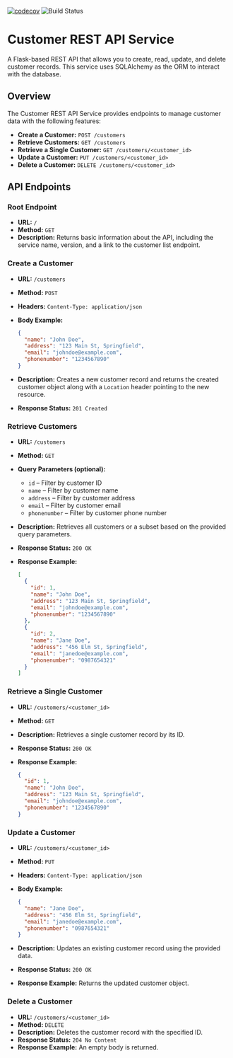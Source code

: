 
[![codecov](https://codecov.io/gh/CSCI-GA-2820-SP25-003/customers/graph/badge.svg?token=92SBP8I9EC)](https://codecov.io/gh/CSCI-GA-2820-SP25-003/customers)
![Build Status](https://github.com/CSCI-GA-2820-SP25-003/customers/actions/workflows/workflow.yml/badge.svg)


# Customer REST API Service

A Flask-based REST API that allows you to create, read, update, and delete customer records. This service uses SQLAlchemy as the ORM to interact with the database.

## Overview

The Customer REST API Service provides endpoints to manage customer data with the following features:

- **Create a Customer:** `POST /customers`
- **Retrieve Customers:** `GET /customers`
- **Retrieve a Single Customer:** `GET /customers/<customer_id>`
- **Update a Customer:** `PUT /customers/<customer_id>`
- **Delete a Customer:** `DELETE /customers/<customer_id>`

## API Endpoints

### Root Endpoint

- **URL:** `/`
- **Method:** `GET`
- **Description:** Returns basic information about the API, including the service name, version, and a link to the customer list endpoint.

### Create a Customer

- **URL:** `/customers`
- **Method:** `POST`
- **Headers:** `Content-Type: application/json`
- **Body Example:**

  ```json
  {
    "name": "John Doe",
    "address": "123 Main St, Springfield",
    "email": "johndoe@example.com",
    "phonenumber": "1234567890"
  }
  ```

- **Description:** Creates a new customer record and returns the created customer object along with a `Location` header pointing to the new resource.
- **Response Status:** `201 Created`

### Retrieve Customers

- **URL:** `/customers`
- **Method:** `GET`
- **Query Parameters (optional):**
  - `id` – Filter by customer ID
  - `name` – Filter by customer name
  - `address` – Filter by customer address
  - `email` – Filter by customer email
  - `phonenumber` – Filter by customer phone number

- **Description:** Retrieves all customers or a subset based on the provided query parameters.
- **Response Status:** `200 OK`
- **Response Example:**

  ```json
  [
    {
      "id": 1,
      "name": "John Doe",
      "address": "123 Main St, Springfield",
      "email": "johndoe@example.com",
      "phonenumber": "1234567890"
    },
    {
      "id": 2,
      "name": "Jane Doe",
      "address": "456 Elm St, Springfield",
      "email": "janedoe@example.com",
      "phonenumber": "0987654321"
    }
  ]
  ```

### Retrieve a Single Customer

- **URL:** `/customers/<customer_id>`
- **Method:** `GET`
- **Description:** Retrieves a single customer record by its ID.
- **Response Status:** `200 OK`
- **Response Example:**

  ```json
  {
    "id": 1,
    "name": "John Doe",
    "address": "123 Main St, Springfield",
    "email": "johndoe@example.com",
    "phonenumber": "1234567890"
  }
  ```

### Update a Customer

- **URL:** `/customers/<customer_id>`
- **Method:** `PUT`
- **Headers:** `Content-Type: application/json`
- **Body Example:**

  ```json
  {
    "name": "Jane Doe",
    "address": "456 Elm St, Springfield",
    "email": "janedoe@example.com",
    "phonenumber": "0987654321"
  }
  ```

- **Description:** Updates an existing customer record using the provided data.
- **Response Status:** `200 OK`
- **Response Example:** Returns the updated customer object.

### Delete a Customer

- **URL:** `/customers/<customer_id>`
- **Method:** `DELETE`
- **Description:** Deletes the customer record with the specified ID.
- **Response Status:** `204 No Content`
- **Response Example:** An empty body is returned.

